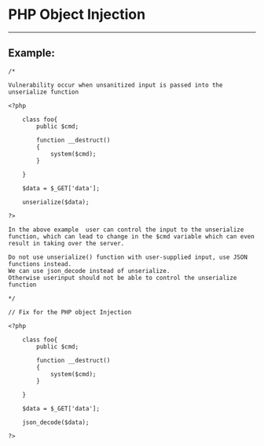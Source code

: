 # PHP Object Injection
-------

## Example:

	/*
	
	Vulnerability occur when unsanitized input is passed into the unserialize function

	<?php

		class foo{
			public $cmd;

			function __destruct()
			{
				system($cmd);
			}

		}

		$data = $_GET['data'];

		unserialize($data);

	?>

	In the above example  user can control the input to the unserialize function, which can lead to change in the $cmd variable which can even result in taking over the server.

	Do not use unserialize() function with user-supplied input, use JSON functions instead.
	We can use json_decode instead of unserialize.
	Otherwise userinput should not be able to control the unserialize function
	
	*/

	// Fix for the PHP object Injection
	
	<?php

		class foo{
			public $cmd;

			function __destruct()
			{
				system($cmd);
			}

		}

		$data = $_GET['data'];

		json_decode($data);

	?>	
